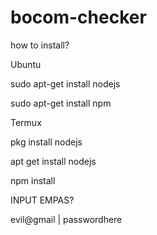 # bocom-checker
how to install?


Ubuntu

sudo apt-get install nodejs

sudo apt-get install npm

Termux

pkg install nodejs

apt get install nodejs

npm install



INPUT EMPAS?

evil@gmail | passwordhere
